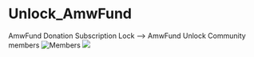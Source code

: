 # Unlock_AmwFund
AmwFund Donation Subscription Lock --> AmwFund Unlock Community members
![Members](https://member-wall.unlock-protocol.com/api/members?locks=0x3e67D82E98088453C4E151b9635Db3B06C0a5FCc&maxWidth=3000)
<img src="https://member-wall.unlock-protocol.com/api/members/api/members?locks=0x3e67D82E98088453C4E151b9635Db3B06C0a5FCc&amp;maxHeight=300" style="max-width:100%;">

